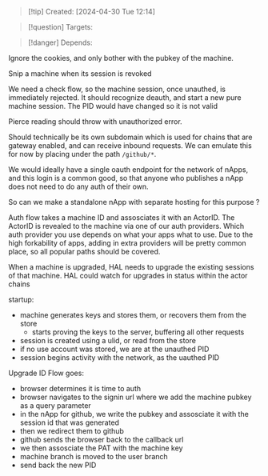 
>[!tip] Created: [2024-04-30 Tue 12:14]

>[!question] Targets: 

>[!danger] Depends: 

Ignore the cookies, and only bother with the pubkey of the machine.

Snip a machine when its session is revoked

We need a check flow, so the machine session, once unauthed, is immediately rejected.
It should recognize deauth, and start a new pure machine session.  The PID would have changed so it is not valid

Pierce reading should throw with unauthorized error.

Should technically be its own subdomain which is used for chains that are gateway enabled, and can receive inbound requests.  We can emulate this for now by placing under the path `/github/*`.

We would ideally have a single oauth endpoint for the network of nApps, and this login is a common good, so that anyone who publishes a nApp does not need to do any auth of their own.

So can we make a standalone nApp with separate hosting for this purpose ?

Auth flow takes a machine ID and assosciates it with an ActorID.
The ActorID is revealed to the machine via one of our auth providers.
Which auth provider you use depends on what your apps what to use.
Due to the high forkability of apps, adding in extra providers will be pretty common place, so all popular paths should be covered.

When a machine is upgraded, HAL needs to upgrade the existing sessions of that machine.
HAL could watch for upgrades in status within the actor chains

startup:
- machine generates keys and stores them, or recovers them from the store
	- starts proving the keys to the server, buffering all other requests
- session is created using a ulid, or read from the store
- if no use account was stored, we are at the unauthed PID
- session begins activity with the network, as the uauthed PID

Upgrade ID Flow goes:
- browser determines it is time to auth
- browser navigates to the signin url where we add the machine pubkey as a query parameter
- in the nApp for github, we write the pubkey and assosciate it with the session id that was generated
- then we redirect them to github
- github sends the browser back to the callback url
- we then assosciate the PAT with the machine key
- machine branch is moved to the user branch
- send back the new PID 
